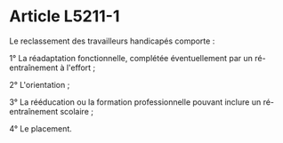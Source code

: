 # Article L5211-1

Le reclassement des travailleurs handicapés comporte :

1° La réadaptation fonctionnelle, complétée éventuellement par un ré-entraînement à l'effort ;

2° L'orientation ;

3° La rééducation ou la formation professionnelle pouvant inclure un ré-entraînement scolaire ;

4° Le placement.